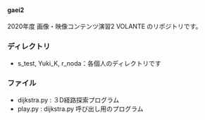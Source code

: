 #### gaei2

2020年度 画像・映像コンテンツ演習2 VOLANTE のリポジトリです。

### ディレクトリ

- s_test, Yuki_K, r_noda：各個人のディレクトリです

### ファイル

- dijkstra.py : ３D経路探索プログラム
- play.py : dijkstra.py 呼び出し用のプログラム